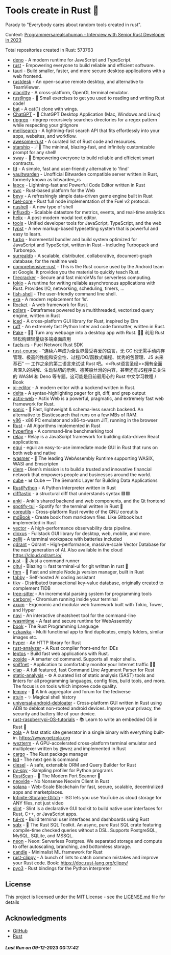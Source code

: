 # Tools create in Rust :crab: 

Parady to "Everybody cares about random tools created in rust".

Context: [Programmersarealsohuman - Interview with Senior Rust Developer in 2023](https://www.youtube.com/watch?v=TGfQu0bQTKc&ab_channel=Programmersarealsohuman) 

Total repositories created in Rust: 573763

- [deno](https://github.com/denoland/deno) - A modern runtime for JavaScript and TypeScript.
- [rust](https://github.com/rust-lang/rust) - Empowering everyone to build reliable and efficient software.
- [tauri](https://github.com/tauri-apps/tauri) - Build smaller, faster, and more secure desktop applications with a web frontend.
- [rustdesk](https://github.com/rustdesk/rustdesk) - An open-source remote desktop, and alternative to TeamViewer.
- [alacritty](https://github.com/alacritty/alacritty) - A cross-platform, OpenGL terminal emulator.
- [rustlings](https://github.com/rust-lang/rustlings) - :crab: Small exercises to get you used to reading and writing Rust code!
- [bat](https://github.com/sharkdp/bat) - A cat(1) clone with wings.
- [ChatGPT](https://github.com/lencx/ChatGPT) - 🔮 ChatGPT Desktop Application (Mac, Windows and Linux)
- [ripgrep](https://github.com/BurntSushi/ripgrep) - ripgrep recursively searches directories for a regex pattern while respecting your gitignore
- [meilisearch](https://github.com/meilisearch/meilisearch) - A lightning-fast search API that fits effortlessly into your apps, websites, and workflow.
- [awesome-rust](https://github.com/rust-unofficial/awesome-rust) - A curated list of Rust code and resources.
- [starship](https://github.com/starship/starship) - ☄🌌️  The minimal, blazing-fast, and infinitely customizable prompt for any shell!
- [sway](https://github.com/FuelLabs/sway) - 🌴 Empowering everyone to build reliable and efficient smart contracts.
- [fd](https://github.com/sharkdp/fd) - A simple, fast and user-friendly alternative to 'find'
- [vaultwarden](https://github.com/dani-garcia/vaultwarden) - Unofficial Bitwarden compatible server written in Rust, formerly known as bitwarden_rs
- [lapce](https://github.com/lapce/lapce) - Lightning-fast and Powerful Code Editor written in Rust
- [swc](https://github.com/swc-project/swc) - Rust-based platform for the Web
- [bevy](https://github.com/bevyengine/bevy) - A refreshingly simple data-driven game engine built in Rust
- [fuel-core](https://github.com/FuelLabs/fuel-core) - Rust full node implementation of the Fuel v2 protocol.
- [nushell](https://github.com/nushell/nushell) - A new type of shell
- [influxdb](https://github.com/influxdata/influxdb) - Scalable datastore for metrics, events, and real-time analytics
- [helix](https://github.com/helix-editor/helix) - A post-modern modal text editor.
- [tools](https://github.com/rome/tools) - Unified developer tools for JavaScript, TypeScript, and the web
- [typst](https://github.com/typst/typst) - A new markup-based typesetting system that is powerful and easy to learn.
- [turbo](https://github.com/vercel/turbo) - Incremental bundler and build system optimized for JavaScript and TypeScript, written in Rust – including Turbopack and Turborepo.
- [surrealdb](https://github.com/surrealdb/surrealdb) - A scalable, distributed, collaborative, document-graph database, for the realtime web
- [comprehensive-rust](https://github.com/google/comprehensive-rust) - This is the Rust course used by the Android team at Google. It provides you the material to quickly teach Rust.
- [firecracker](https://github.com/firecracker-microvm/firecracker) - Secure and fast microVMs for serverless computing.
- [tokio](https://github.com/tokio-rs/tokio) - A runtime for writing reliable asynchronous applications with Rust. Provides I/O, networking, scheduling, timers, ...
- [fish-shell](https://github.com/fish-shell/fish-shell) - The user-friendly command line shell.
- [exa](https://github.com/ogham/exa) - A modern replacement for ‘ls’.
- [Rocket](https://github.com/rwf2/Rocket) - A web framework for Rust.
- [polars](https://github.com/pola-rs/polars) - Dataframes powered by a multithreaded, vectorized query engine, written in Rust
- [iced](https://github.com/iced-rs/iced) - A cross-platform GUI library for Rust, inspired by Elm
- [ruff](https://github.com/astral-sh/ruff) - An extremely fast Python linter and code formatter, written in Rust.
- [Pake](https://github.com/tw93/Pake) - 🤱🏻 Turn any webpage into a desktop app with Rust.  🤱🏻 利用 Rust 轻松构建轻量级多端桌面应用
- [fuels-rs](https://github.com/FuelLabs/fuels-rs) - Fuel Network Rust SDK
- [rust-course](https://github.com/sunface/rust-course) - “连续六年成为全世界最受喜爱的语言，无 GC 也无需手动内存管理、极高的性能和安全性、过程/OO/函数式编程、优秀的包管理、JS 未来基石" — 工作之余的第二语言来试试 Rust 吧。<<Rust语言圣经>>拥有全面且深入的讲解、生动贴切的示例、德芙般丝滑的内容，甚至还有JS程序员关注的 WASM 和 Deno 等专题。这可能是目前最用心的 Rust 中文学习教程 / Book 
- [xi-editor](https://github.com/xi-editor/xi-editor) - A modern editor with a backend written in Rust.
- [delta](https://github.com/dandavison/delta) - A syntax-highlighting pager for git, diff, and grep output
- [actix-web](https://github.com/actix/actix-web) - Actix Web is a powerful, pragmatic, and extremely fast web framework for Rust.
- [sonic](https://github.com/valeriansaliou/sonic) - 🦔 Fast, lightweight & schema-less search backend. An alternative to Elasticsearch that runs on a few MBs of RAM.
- [v86](https://github.com/copy/v86) - x86 PC emulator and x86-to-wasm JIT, running in the browser
- [Rust](https://github.com/TheAlgorithms/Rust) -  All Algorithms implemented in Rust 
- [hyperfine](https://github.com/sharkdp/hyperfine) - A command-line benchmarking tool
- [relay](https://github.com/facebook/relay) - Relay is a JavaScript framework for building data-driven React applications.
- [egui](https://github.com/emilk/egui) - egui: an easy-to-use immediate mode GUI in Rust that runs on both web and native
- [wasmer](https://github.com/wasmerio/wasmer) - 🚀 The leading WebAssembly Runtime supporting WASIX, WASI and Emscripten
- [diem](https://github.com/diem/diem) - Diem’s mission is to build a trusted and innovative financial network that empowers people and businesses around the world.
- [cube](https://github.com/cube-js/cube) - 📊  Cube — The Semantic Layer for Building Data Applications
- [RustPython](https://github.com/RustPython/RustPython) - A Python Interpreter written in Rust
- [difftastic](https://github.com/Wilfred/difftastic) - a structural diff that understands syntax 🟥🟩
- [anki](https://github.com/ankitects/anki) - Anki's shared backend and web components, and the Qt frontend
- [spotify-tui](https://github.com/Rigellute/spotify-tui) - Spotify for the terminal written in Rust 🚀
- [coreutils](https://github.com/uutils/coreutils) - Cross-platform Rust rewrite of the GNU coreutils
- [mdBook](https://github.com/rust-lang/mdBook) - Create book from markdown files. Like Gitbook but implemented in Rust
- [vector](https://github.com/vectordotdev/vector) - A high-performance observability data pipeline.
- [dioxus](https://github.com/DioxusLabs/dioxus) - Fullstack GUI library for desktop, web, mobile, and more.
- [zellij](https://github.com/zellij-org/zellij) - A terminal workspace with batteries included
- [qdrant](https://github.com/qdrant/qdrant) - Qdrant - High-performance, massive-scale Vector Database for the next generation of AI. Also available in the cloud https://cloud.qdrant.io/
- [just](https://github.com/casey/just) - 🤖 Just a command runner
- [gitui](https://github.com/extrawurst/gitui) - Blazing 💥 fast terminal-ui for git written in rust 🦀
- [fnm](https://github.com/Schniz/fnm) - 🚀 Fast and simple Node.js version manager, built in Rust
- [tabby](https://github.com/TabbyML/tabby) - Self-hosted AI coding assistant
- [tikv](https://github.com/tikv/tikv) - Distributed transactional key-value database, originally created to complement TiDB
- [tree-sitter](https://github.com/tree-sitter/tree-sitter) - An incremental parsing system for programming tools
- [carbonyl](https://github.com/fathyb/carbonyl) - Chromium running inside your terminal
- [axum](https://github.com/tokio-rs/axum) - Ergonomic and modular web framework built with Tokio, Tower, and Hyper
- [navi](https://github.com/denisidoro/navi) - An interactive cheatsheet tool for the command-line
- [wasmtime](https://github.com/bytecodealliance/wasmtime) - A fast and secure runtime for WebAssembly
- [book](https://github.com/rust-lang/book) - The Rust Programming Language
- [czkawka](https://github.com/qarmin/czkawka) - Multi functional app to find duplicates, empty folders, similar images etc.
- [hyper](https://github.com/hyperium/hyper) - An HTTP library for Rust
- [rust-analyzer](https://github.com/rust-lang/rust-analyzer) - A Rust compiler front-end for IDEs
- [leptos](https://github.com/leptos-rs/leptos) - Build fast web applications with Rust.
- [zoxide](https://github.com/ajeetdsouza/zoxide) - A smarter cd command. Supports all major shells.
- [sniffnet](https://github.com/GyulyVGC/sniffnet) - Application to comfortably monitor your Internet traffic 🕵️‍♂️
- [clap](https://github.com/clap-rs/clap) - A full featured, fast Command Line Argument Parser for Rust
- [static-analysis](https://github.com/analysis-tools-dev/static-analysis) - ⚙️ A curated list of static analysis (SAST) tools and linters for all programming languages, config files, build tools, and more. The focus is on tools which improve code quality.
- [lemmy](https://github.com/LemmyNet/lemmy) - 🐀 A link aggregator and forum for the fediverse
- [atuin](https://github.com/atuinsh/atuin) - ✨ Magical shell history
- [universal-android-debloater](https://github.com/0x192/universal-android-debloater) - Cross-platform GUI written in Rust using ADB to debloat non-rooted android devices. Improve your privacy, the security and battery life of your device.
- [rust-raspberrypi-OS-tutorials](https://github.com/rust-embedded/rust-raspberrypi-OS-tutorials) - :books: Learn to write an embedded OS in Rust :crab:
- [zola](https://github.com/getzola/zola) - A fast static site generator in a single binary with everything built-in. https://www.getzola.org
- [wezterm](https://github.com/wez/wezterm) - A GPU-accelerated cross-platform terminal emulator and multiplexer written by @wez and implemented in Rust
- [cargo](https://github.com/rust-lang/cargo) - The Rust package manager
- [lsd](https://github.com/lsd-rs/lsd) - The next gen ls command
- [diesel](https://github.com/diesel-rs/diesel) - A safe, extensible ORM and Query Builder for Rust
- [py-spy](https://github.com/benfred/py-spy) - Sampling profiler for Python programs
- [RustScan](https://github.com/RustScan/RustScan) - 🤖 The Modern Port Scanner 🤖
- [neovide](https://github.com/neovide/neovide) - No Nonsense Neovim Client in Rust
- [solana](https://github.com/solana-labs/solana) - Web-Scale Blockchain for fast, secure, scalable, decentralized apps and marketplaces.
- [Infinite-Storage-Glitch](https://github.com/DvorakDwarf/Infinite-Storage-Glitch) - ISG lets you use YouTube as cloud storage for ANY files, not just video
- [slint](https://github.com/slint-ui/slint) - Slint is a declarative GUI toolkit to build native user interfaces for Rust, C++, or JavaScript apps.
- [tui-rs](https://github.com/fdehau/tui-rs) - Build terminal user interfaces and dashboards using Rust
- [sqlx](https://github.com/launchbadge/sqlx) - 🧰 The Rust SQL Toolkit. An async, pure Rust SQL crate featuring compile-time checked queries without a DSL. Supports PostgreSQL, MySQL, SQLite, and MSSQL.
- [neon](https://github.com/neondatabase/neon) - Neon: Serverless Postgres. We separated storage and compute to offer autoscaling, branching, and bottomless storage.
- [candle](https://github.com/huggingface/candle) - Minimalist ML framework for Rust
- [rust-clippy](https://github.com/rust-lang/rust-clippy) - A bunch of lints to catch common mistakes and improve your Rust code. Book: https://doc.rust-lang.org/clippy/
- [pyo3](https://github.com/PyO3/pyo3) - Rust bindings for the Python interpreter


## License

This project is licensed under the MIT License - see the [LICENSE.md](LICENSE.md) file for details

## Acknowledgments

- [GitHub](https://github.com)
- [Rust](https://www.rust-lang.org)


##### _Last Run on 09-12-2023 00:17:42_